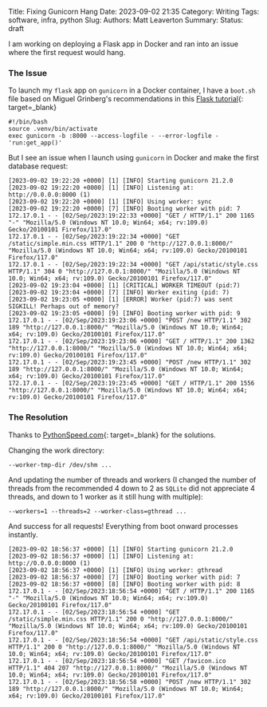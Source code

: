 Title: Fixing Gunicorn Hang
Date: 2023-09-02 21:35
Category: Writing
Tags: software, infra, python
Slug:
Authors: Matt Leaverton
Summary:
Status: draft

I am working on deploying a Flask app in Docker and ran into an issue where the first request would hang.

### The Issue
To launch my `flask` app on `gunicorn` in a Docker container, I have a `boot.sh` file based on Miguel Grinberg's recommendations
in this [Flask tutorial](https://blog.miguelgrinberg.com/post/the-flask-mega-tutorial-part-xix-deployment-on-docker-containers){: target=_blank}

```commandline
#!/bin/bash
source .venv/bin/activate
exec gunicorn -b :8000 --access-logfile - --error-logfile - 'run:get_app()'
```

But I see an issue when I launch using `gunicorn` in Docker and make the first database request:

```commandline
[2023-09-02 19:22:20 +0000] [1] [INFO] Starting gunicorn 21.2.0
[2023-09-02 19:22:20 +0000] [1] [INFO] Listening at: http://0.0.0.0:8000 (1)
[2023-09-02 19:22:20 +0000] [1] [INFO] Using worker: sync
[2023-09-02 19:22:20 +0000] [7] [INFO] Booting worker with pid: 7
172.17.0.1 - - [02/Sep/2023:19:22:33 +0000] "GET / HTTP/1.1" 200 1165 "-" "Mozilla/5.0 (Windows NT 10.0; Win64; x64; rv:109.0) Gecko/20100101 Firefox/117.0"
172.17.0.1 - - [02/Sep/2023:19:22:34 +0000] "GET /static/simple.min.css HTTP/1.1" 200 0 "http://127.0.0.1:8000/" "Mozilla/5.0 (Windows NT 10.0; Win64; x64; rv:109.0) Gecko/20100101 Firefox/117.0"
172.17.0.1 - - [02/Sep/2023:19:22:34 +0000] "GET /api/static/style.css HTTP/1.1" 304 0 "http://127.0.0.1:8000/" "Mozilla/5.0 (Windows NT 10.0; Win64; x64; rv:109.0) Gecko/20100101 Firefox/117.0"
[2023-09-02 19:23:04 +0000] [1] [CRITICAL] WORKER TIMEOUT (pid:7)
[2023-09-02 19:23:04 +0000] [7] [INFO] Worker exiting (pid: 7)
[2023-09-02 19:23:05 +0000] [1] [ERROR] Worker (pid:7) was sent SIGKILL! Perhaps out of memory?
[2023-09-02 19:23:05 +0000] [9] [INFO] Booting worker with pid: 9
172.17.0.1 - - [02/Sep/2023:19:23:06 +0000] "POST /new HTTP/1.1" 302 189 "http://127.0.0.1:8000/" "Mozilla/5.0 (Windows NT 10.0; Win64; x64; rv:109.0) Gecko/20100101 Firefox/117.0"
172.17.0.1 - - [02/Sep/2023:19:23:06 +0000] "GET / HTTP/1.1" 200 1362 "http://127.0.0.1:8000/" "Mozilla/5.0 (Windows NT 10.0; Win64; x64; rv:109.0) Gecko/20100101 Firefox/117.0"
172.17.0.1 - - [02/Sep/2023:19:23:45 +0000] "POST /new HTTP/1.1" 302 189 "http://127.0.0.1:8000/" "Mozilla/5.0 (Windows NT 10.0; Win64; x64; rv:109.0) Gecko/20100101 Firefox/117.0"
172.17.0.1 - - [02/Sep/2023:19:23:45 +0000] "GET / HTTP/1.1" 200 1556 "http://127.0.0.1:8000/" "Mozilla/5.0 (Windows NT 10.0; Win64; x64; rv:109.0) Gecko/20100101 Firefox/117.0"
```

### The Resolution
Thanks to [PythonSpeed.com](https://pythonspeed.com/articles/gunicorn-in-docker/){: target=_blank} for
the solutions. 

Changing the work directory:

`--worker-tmp-dir /dev/shm ...`


And updating the number of threads and workers (I changed the number of threads from the recommended 4
down to 2 as `SQLite` did not appreciate 4 threads, and down to 1 worker as it still hung with multiple):

`--workers=1 --threads=2 --worker-class=gthread ...`

And success for all requests! Everything from boot onward processes instantly.

```commandline
[2023-09-02 18:56:37 +0000] [1] [INFO] Starting gunicorn 21.2.0
[2023-09-02 18:56:37 +0000] [1] [INFO] Listening at: http://0.0.0.0:8000 (1)
[2023-09-02 18:56:37 +0000] [1] [INFO] Using worker: gthread
[2023-09-02 18:56:37 +0000] [7] [INFO] Booting worker with pid: 7
[2023-09-02 18:56:37 +0000] [8] [INFO] Booting worker with pid: 8
172.17.0.1 - - [02/Sep/2023:18:56:54 +0000] "GET / HTTP/1.1" 200 1165 "-" "Mozilla/5.0 (Windows NT 10.0; Win64; x64; rv:109.0) Gecko/20100101 Firefox/117.0"
172.17.0.1 - - [02/Sep/2023:18:56:54 +0000] "GET /static/simple.min.css HTTP/1.1" 200 0 "http://127.0.0.1:8000/" "Mozilla/5.0 (Windows NT 10.0; Win64; x64; rv:109.0) Gecko/20100101 Firefox/117.0"
172.17.0.1 - - [02/Sep/2023:18:56:54 +0000] "GET /api/static/style.css HTTP/1.1" 200 0 "http://127.0.0.1:8000/" "Mozilla/5.0 (Windows NT 10.0; Win64; x64; rv:109.0) Gecko/20100101 Firefox/117.0"
172.17.0.1 - - [02/Sep/2023:18:56:54 +0000] "GET /favicon.ico HTTP/1.1" 404 207 "http://127.0.0.1:8000/" "Mozilla/5.0 (Windows NT 10.0; Win64; x64; rv:109.0) Gecko/20100101 Firefox/117.0"
172.17.0.1 - - [02/Sep/2023:18:56:58 +0000] "POST /new HTTP/1.1" 302 189 "http://127.0.0.1:8000/" "Mozilla/5.0 (Windows NT 10.0; Win64; x64; rv:109.0) Gecko/20100101 Firefox/117.0"
```

